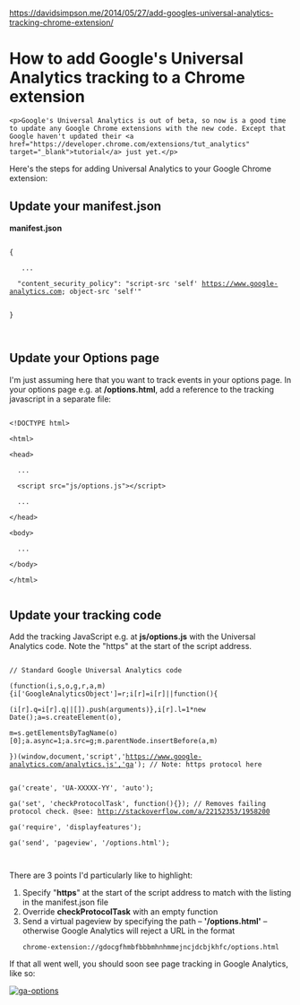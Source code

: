 <a href="https://davidsimpson.me/2014/05/27/add-googles-universal-analytics-tracking-chrome-extension/">https://davidsimpson.me/2014/05/27/add-googles-universal-analytics-tracking-chrome-extension/</a><div id="articleHeader"><h1>How to add Google's Universal Analytics tracking to a Chrome extension</h1></div>
    

    
      
 

  
    <p>Google's Universal Analytics is out of beta, so now is a good time to update any Google Chrome extensions with the new code. Except that Google haven't updated their <a href="https://developer.chrome.com/extensions/tut_analytics" target="_blank">tutorial</a> just yet.</p>
<p>Here's the steps for adding Universal Analytics to your Google Chrome extension:</p>
<h2>Update your manifest.json</h2>
<p><b>manifest.json</b></p>
<pre><code>
{<br />
   ...<br />
  "content_security_policy": "script-src 'self' <a href="https://www.google-analytics.com" target="_blank">https://www.google-analytics.com</a>; object-src 'self'"<br /><br /></code><p><code>}<br />
</code></p></pre>
<h2>Update your Options page</h2>
<p>I'm just assuming here that you want to track events in your options page. In your options page e.g. at <b>/options.html</b>, add a reference to the tracking javascript in a separate file:</p>
<pre><code>
&lt;!DOCTYPE html&gt;<br />
&lt;html&gt;<br />
&lt;head&gt;<br />
  ...<br />
  &lt;script src="js/options.js"&gt;&lt;/script&gt;<br />
  ...<br />
&lt;/head&gt;<br />
&lt;body&gt;<br />
  ...<br />
&lt;/body&gt;<br />
&lt;/html&gt;<br />
</code></pre><h2>Update your tracking code</h2>
<p>Add the tracking JavaScript e.g. at <b>js/options.js</b> with the Universal Analytics code. Note the "https" at the start of the script address.</p>
<pre><code>
// Standard Google Universal Analytics code<br />
(function(i,s,o,g,r,a,m){i['GoogleAnalyticsObject']=r;i[r]=i[r]||function(){<br />
(i[r].q=i[r].q||[]).push(arguments)},i[r].l=1*new Date();a=s.createElement(o),<br />
m=s.getElementsByTagName(o)[0];a.async=1;a.src=g;m.parentNode.insertBefore(a,m)<br />
})(window,document,'script','<a href="https://www.google-analytics.com/analytics.js','ga" target="_blank">https://www.google-analytics.com/analytics.js','ga</a>'); // Note: https protocol here<br /><br /></code><p><code>ga('create', 'UA-XXXXX-YY', 'auto');<br />
ga('set', 'checkProtocolTask', function(){}); // Removes failing protocol check. @see: <a href="http://stackoverflow.com/a/22152353/1958200" target="_blank">http://stackoverflow.com/a/22152353/1958200</a><br />
ga('require', 'displayfeatures');<br />
ga('send', 'pageview', '/options.html');<br />
</code></p></pre>
<p>There are 3 points I'd particularly like to highlight:</p>
<ol>
<li>Specify "<b>https</b>" at the start of the script address to match with the listing in the manifest.json file</li>
<li>Override <b>checkProtocolTask</b> with an empty function</li>
<li>Send a virtual pageview by specifying the path – <b>'/options.html'</b> – otherwise Google Analytics will reject a URL in the format <pre><code>chrome-extension://gdocgfhmbfbbbmhnhmmejncjdcbjkhfc/options.html</code></pre></li>
</ol>
<p>If that all went well, you should soon see page tracking in Google Analytics, like so:</p>
<p><a href="/wp-content/uploads/2014/05/ga-options.png" target="_blank" class="readableLinkWithLargeImage"><div class="readableLargeImageContainer"><img src="/assets/ga-options.png" alt="ga-options" /></div></a></p>

  